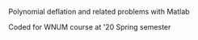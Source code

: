 Polynomial deflation and related problems with Matlab

Coded for WNUM course at '20 Spring semester
